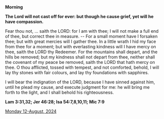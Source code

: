 **Morning**

**The Lord will not cast off for ever: but though he cause grief, yet will he have compassion.**
 
Fear thou not, ... saith the LORD: for I am with thee; I will not make a full end of thee, but correct thee in measure. -- For a small moment have I forsaken thee; but with great mercies will I gather thee. In a little wrath I hid my face from thee for a moment; but with everlasting kindness will I have mercy on thee, saith the LORD thy Redeemer. For the mountains shall depart, and the hills be removed; but my kindness shall not depart from thee, neither shall the covenant of my peace be removed, saith the LORD that hath mercy on thee. O thou afflicted, tossed with tempest, and not comforted, behold, I will lay thy stones with fair colours, and lay thy foundations with sapphires.
 
I will bear the indignation of the LORD, because I have sinned against him, until he plead my cause, and execute judgment for me: he will bring me forth to the light, and I shall behold his righteousness.  

**Lam 3:31,32; Jer 46:28; Isa 54:7,8,10,11; Mic 7:9**

[Monday 12-August, 2024](https://t.me/daily_light)
